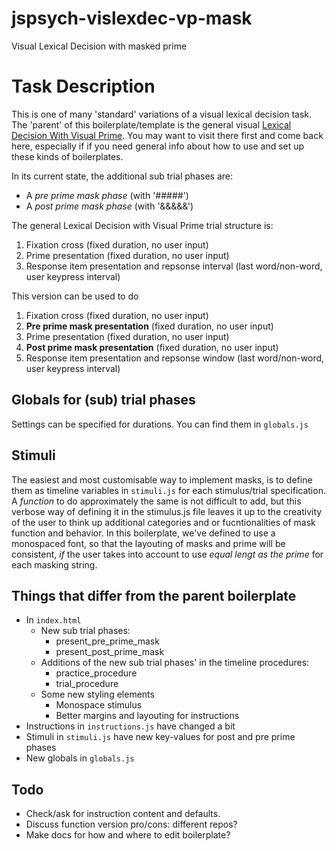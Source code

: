 # jspsych-vislexdec-vp-mask
Visual Lexical Decision with masked prime

# Task Description
This is one of many 'standard' variations of a visual lexical decision task. The 'parent' of this boilerplate/template is the general visual [Lexical Decision With Visual Prime](https://github.com/UiL-OTS-labs/jspsych-vislexdec-vp/). You may want to visit there first and come back here, especially if if you need general info about how to use and set up these kinds of boilerplates.

In its current state, the additional sub trial phases are:

- A _pre prime mask phase_ (with '#####')
- A _post prime mask phase_ (with '&&&&&')

The general Lexical Decision with Visual Prime trial structure is: 

1. Fixation cross (fixed duration, no user input)
2. Prime presentation (fixed duration, no user input)
3. Response item presentation and repsonse interval (last word/non-word, user keypress interval)

This version can be used to do

1. Fixation cross (fixed duration, no user input)
2. __Pre prime mask presentation__ (fixed duration, no user input)
3. Prime presentation (fixed duration, no user input)
4. __Post prime mask presentation__ (fixed duration, no user input)
5. Response item presentation and repsonse window (last word/non-word, user keypress interval)

## Globals for (sub) trial phases
Settings can be specified for durations. You can find them in ```globals.js``` 

## Stimuli
The easiest and most customisable way to implement masks, is to define them as timeline variables in ```stimuli.js``` for each stimulus/trial specification. A _function_ to do approximately the same is not difficult to add, but this verbose way of defining it in the stimulus.js file leaves it up to the creativity of the user to think up additional categories and or fucntionalities of mask function and behavior. In this boilerplate, we've defined to use a monospaced font, so
that the layouting of masks and prime will be consistent, _if_ the user takes into account to use _equal lengt as the prime_ for each masking string. 

## Things that differ from the parent boilerplate
- In ```index.html```
    - New sub trial phases:
		- present_pre_prime_mask
		- present_post_prime_mask	
	- Additions of the new sub trial phases' in the timeline procedures: 
		- practice_procedure
		- trial_procedure
	- Some new styling elements 
		- Monospace stimulus
		- Better margins and layouting for instructions
- Instructions in ```instructions.js``` have changed a bit
- Stimuli in ```stimuli.js``` have new key-values for post and pre prime phases
- New globals in ```globals.js```

## Todo
- Check/ask for instruction content and defaults.
- Discuss function version pro/cons: different repos?
- Make docs for how and where to edit boilerplate?




